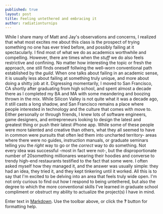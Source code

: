 ```yaml
---
published: true
layout: post
title: Feeling untethered and embracing it
author: radiationturnips
---
```



While I share many of Matt and Jay's observations and concerns, I realized that what most excites me about this class is the prospect of trying something no one has ever tried before, and possibly failing at it spectacularly. I find most of what we do as academics worthwhile and compelling. However, there are times when the *stuff* we do also feels restrictive and confining. No matter how interesting the topic or fresh the approach, one still finds oneself follwing the well-worn conventional path established by the *guild*.   When one talks about failing in an academic sense, it is usually less about failing at something truly unique, and more about doing a shitty job at it. 
Digressing momentarily, I moved to San Francisco, CA shortly after graduating from high school, and spent almost a decade there as I completed my BA and MA with some meandering and boozing thrown in the mix. While Silicon Valley is not quite what it was a decade ago, it still casts a long shadow, and San Francisco remains a place where people interested in technology and the culture that comes with move to. Either personally or through friends, I knew lots of software engineers, game designers, and entrepreneurs looking to design the latest and greatest thing or push their latest iPhone app. While some of these people were more talented and creative than others, what they all seemed to have in common were pursuits that often led them into uncharted territory- areas where there were no guides, instruction manuals, or graduate seminars telling you the *right* way to go or the *correct* way to do something. Not every idea was successful -most in fact were not-, but the disproportionate number of 20something millionares wearing their hoodies and converse to trendy high-end restaurants testified to the fact that some were. I often asked myself how they managed it, and the answer was usually simple: they had an idea, they tried it, and they kept tinkering until it worked. 
All this is to say that I'm excited to be delving into an area that feels truly wide open. I'm not only curious to find out how I respond to being  untethered, but also the degree to which the more conventional skills I've learned in graduate school compliment or obstruct my ability to actualize the project(s) I have in mind.

Enter text in [Markdown](http://daringfireball.net/projects/markdown/). Use the toolbar above, or click the **?** button for formatting help.
